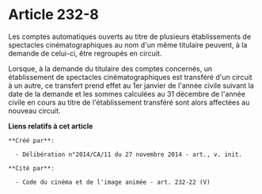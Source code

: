 # Article 232-8

Les comptes automatiques ouverts au titre de plusieurs établissements de spectacles cinématographiques au nom d'un même
titulaire peuvent, à la demande de celui-ci, être regroupés en circuit. 

Lorsque, à la demande du titulaire des comptes concernés, un établissement de spectacles cinématographiques est transféré
d'un circuit à un autre, ce transfert prend effet au 1er janvier de l'année civile suivant la date de la demande et les
sommes calculées au 31 décembre de l'année civile en cours au titre de l'établissement transféré sont alors affectées au
nouveau circuit.

**Liens relatifs à cet article**

	**Créé par**:

	  - Délibération n°2014/CA/11 du 27 novembre 2014 - art., v. init.

	**Cité par**:

	  - Code du cinéma et de l'image animée - art. 232-22 (V)
